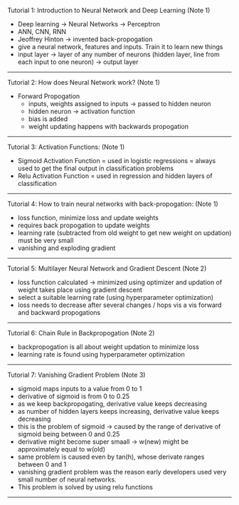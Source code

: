Tutorial 1: Introduction to Neural Network and Deep Learning (Note 1)

- Deep learning -> Neural Networks -> Perceptron 
- ANN, CNN, RNN
- Jeoffrey Hinton -> invented back-propogation
- give a neural network, features and inputs. Train it to learn new things
- input layer -> layer of any number of neurons (hidden layer, line from each input to one neuron) -> output layer

_________________________________________________________________________________________

Tutorial 2: How does Neural Network work? (Note 1)
- Forward Propogation
  - inputs, weights assigned to inputs -> passed to hidden neuron
  - hidden neuron -> activation function
  - bias is added
  - weight updating happens with backwards propogation
  
_________________________________________________________________________________________

Tutorial 3: Activation Functions: (Note 1)

- Sigmoid Activation Function = used in logistic regressions = always used to get the final output in classification problems
- Relu Activation Function = used in regression and hidden layers of classification

_________________________________________________________________________________________

Tutorial 4: How to train neural networks with back-propogation: (Note 1)
- loss function, minimize loss and update weights
- requires back propogation to update weights
- learning rate (subtracted from old weight to get new weight on updation) must be very small
- vanishing and exploding gradient

_________________________________________________________________________________________

Tutorial 5: Multilayer Neural Network and Gradient Descent (Note 2)
- loss function calculated -> minimized using optimizer and updation of weight takes place using gradient descent
- select a suitable learning rate (using hyperparameter optimization) 
- loss needs to decrease after several changes / hops vis a vis forward and backward propogations

______________________________________________________________________________________

Tutorial 6: Chain Rule in Backpropogation (Note 2)
- backpropogation is all about weight updation to minimize loss
- learning rate is found using hyperparameter optimization

_______________________________________________________________________________

Tutorial 7: Vanishing Gradient Problem (Note 3)
- sigmoid maps inputs to a value from 0 to 1
- derivative of sigmoid is from 0 to 0.25
- as we keep backpropogating, derivative value keeps decreasing
- as number of hidden layers keeps increasing, derivative value keeps decreasing
- this is the problem of sigmoid -> caused by the range of derivative of sigmoid being between 0 and 0.25 
- derivative might become super smaall -> w(new) might be approximately equal to w(old)
- same problem is caused even by tan(h), whose derivate ranges between 0 and 1
- vanishing gradient problem was the reason early developers used very small number of neural networks.
- This problem is solved by using relu functions

_______________________________________________________________________________



















